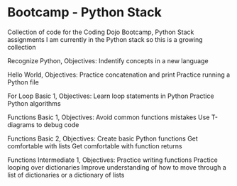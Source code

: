 # Bootcamp - Python Stack
Collection of code for the Coding Dojo Bootcamp, Python Stack assignments
I am currently in the Python stack so this is a growing collection

Recognize Python, Objectives:
    Indentify concepts in a new language

Hello World, Objectives:
    Practice concatenation and print
    Practice running a Python file

For Loop Basic 1, Objectives:
    Learn loop statements in Python
    Practice Python algorithms

Functions Basic 1, Objectives:
    Avoid common functions mistakes
    Use T-diagrams to debug code

Functions Basic 2, Objectives:
    Create basic Python functions
    Get comfortable with lists
    Get comfortable with function returns 

Functions Intermediate 1, Objectives:
    Practice writing functions
    Practice looping over dictionaries
    Improve understanding of how to move through a list of dictionaries or a dictionary of lists
